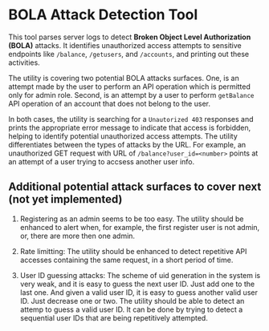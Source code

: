 # BOLA Attack Detection Tool

This tool parses server logs to detect **Broken Object Level Authorization (BOLA)** attacks. It identifies unauthorized access attempts to sensitive endpoints like `/balance`, `/getusers`, and `/accounts`, and printing out these activities.

The utility is covering two potential BOLA attacks surfaces. One, is an attempt made by the user to perform an API operation which is permitted only for admin role. Second, is an attempt by a user to perform `getBalance` API operation of an account that does not belong to the user.

In both cases, the utility is searching for a `Unautorized 403` responses and prints the appropriate error message to indicate that access is forbidden, helping to identify potential unauthorized access attempts. The utility differentiates between the types of attacks by the URL. For example, an unauthorized GET request with URL of `/balance?user_id=<number>` points at an attempt of a user trying to accsess another user info.

## Additional potential attack surfaces to cover next (not yet implemented)

1. Registering as an admin seems to be too easy. The utility should be enhanced to alert when, for example, the first register user is not admin, or, there are more then one admin.

2. Rate limitting: The utility should be enhanced to detect repetitive API accesses containing the same request, in a short period of time.

3. User ID guessing attacks: The scheme of uid generation in the system is very weak, and it is easy to guess the next user ID. Just add one to the last one. And given a valid user ID, it is easy to guess another valid user ID. Just decrease one or two. The utility should be able to detect an attemp to guess a valid user ID. It can be done by trying to detect a sequential user IDs that are being repetitively attempted.
